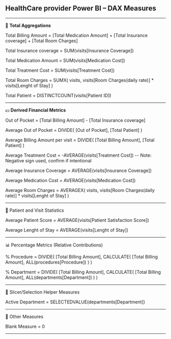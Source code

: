 ## **HealthCare provider Power BI – DAX Measures**

---


🧮 **Total Aggregations**


Total Billing Amount = 
    [Total Medication Amount] +
    [Total Insurance coverage] +
    [Total Room Charges]

Total Insurance coverage = 
    SUM(visits[Insurance Coverage])

Total Medication Amount = 
    SUM(visits[Medication Cost])

Total Treatment Cost = 
    SUM(visits[Treatment Cost])

Total Room Charges = 
    SUMX(
        visits,
        visits[Room Charges(daily rate)] * visits[Lenght of Stay]
    )

Total Patient = 
    DISTINCTCOUNT(visits[Patient ID])


---

💵 **Derived Financial Metrics**

Out of Pocket = 
    [Total Billing Amount] - [Total Insurance coverage]

Average Out of Pocket = 
    DIVIDE(
        [Out of Pocket],
        [Total Patient]
    )

Average Billing Amount per visit = 
    DIVIDE(
        [Total Billing Amount],
        [Total Patient]
    )

Average Treatment Cost = 
    -AVERAGE(visits[Treatment Cost])  -- Note: Negative sign used, confirm if intentional

Average Insurance Coverage = 
    AVERAGE(visits[Insurance Coverage])

Average Medication Cost = 
    AVERAGE(visits[Medication Cost])

Average Room Charges = 
    AVERAGEX(
        visits,
        visits[Room Charges(daily rate)] * visits[Lenght of Stay]
    )

---

🧍 Patient and Visit Statistics

Average Patient Score = 
    AVERAGE(visits[Patient Satisfaction Score])

Average Lenght of Stay = 
    AVERAGE(visits[Lenght of Stay])

---

📊 Percentage Metrics (Relative Contributions)

% Procedure = 
    DIVIDE(
        [Total Billing Amount],
        CALCULATE(
            [Total Billing Amount],
            ALL(procedures[Procedure])
        )
    )

% Department = 
    DIVIDE(
        [Total Billing Amount],
        CALCULATE(
            [Total Billing Amount],
            ALL(departments[Department])
        )
    )

---


📌 Slicer/Selection Helper Measures

Active Department = 
    SELECTEDVALUE(departments[Department])

---

🧪 Other Measures

Blank Measure = 0

---
